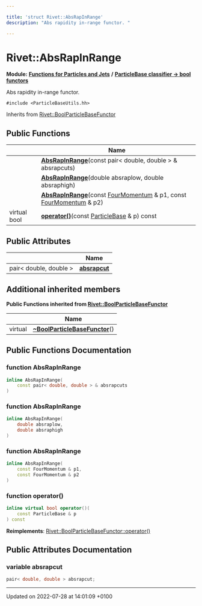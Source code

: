 ```yaml
---

title: 'struct Rivet::AbsRapInRange'
description: "Abs rapidity in-range functor. "

---
```


# Rivet::AbsRapInRange

**Module:** **[Functions for Particles and Jets](http://example.org/modules/group__particlebaseutils/)** **/** **[ParticleBase classifier -> bool functors](http://example.org/modules/group__particlebasetutils__pb2bool/)**



Abs rapidity in-range functor. 


`#include <ParticleBaseUtils.hh>`

Inherits from [Rivet::BoolParticleBaseFunctor](http://example.org/classes/structrivet_1_1boolparticlebasefunctor/)

## Public Functions

|                | Name           |
| -------------- | -------------- |
| | **[AbsRapInRange](http://example.org/modules/group__particlebaseutils/#function-absrapinrange)**(const pair< double, double > & absrapcuts) |
| | **[AbsRapInRange](http://example.org/modules/group__particlebaseutils/#function-absrapinrange)**(double absraplow, double absraphigh) |
| | **[AbsRapInRange](http://example.org/modules/group__particlebaseutils/#function-absrapinrange)**(const <a href="http://example.org/classes/classrivet_1_1fourmomentum/">FourMomentum</a> & p1, const <a href="http://example.org/classes/classrivet_1_1fourmomentum/">FourMomentum</a> & p2) |
| virtual bool | **[operator()](http://example.org/modules/group__particlebaseutils/#function-operator())**(const <a href="http://example.org/classes/classrivet_1_1particlebase/">ParticleBase</a> & p) const |

## Public Attributes

|                | Name           |
| -------------- | -------------- |
| pair< double, double > | **[absrapcut](http://example.org/modules/group__particlebaseutils/#variable-absrapcut)**  |

## Additional inherited members

**Public Functions inherited from [Rivet::BoolParticleBaseFunctor](http://example.org/classes/structrivet_1_1boolparticlebasefunctor/)**

|                | Name           |
| -------------- | -------------- |
| virtual | **[~BoolParticleBaseFunctor](http://example.org/modules/group__particlebaseutils/#function-~boolparticlebasefunctor)**() |


## Public Functions Documentation

### function AbsRapInRange

```cpp
inline AbsRapInRange(
    const pair< double, double > & absrapcuts
)
```


### function AbsRapInRange

```cpp
inline AbsRapInRange(
    double absraplow,
    double absraphigh
)
```


### function AbsRapInRange

```cpp
inline AbsRapInRange(
    const FourMomentum & p1,
    const FourMomentum & p2
)
```


### function operator()

```cpp
inline virtual bool operator()(
    const ParticleBase & p
) const
```


**Reimplements**: [Rivet::BoolParticleBaseFunctor::operator()](http://example.org/modules/group__particlebaseutils/#function-operator())


## Public Attributes Documentation

### variable absrapcut

```cpp
pair< double, double > absrapcut;
```


-------------------------------

Updated on 2022-07-28 at 14:01:09 +0100
